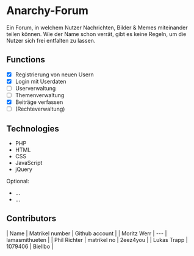 # Anarchy-Forum
Ein Forum, in welchem Nutzer Nachrichten, Bilder & Memes miteinander teilen können. Wie der Name schon verrät, gibt es keine Regeln, um die Nutzer sich frei entfalten zu lassen.

## Functions
- [x] Registrierung von neuen Usern
- [x] Login mit Userdaten
- [ ] Userverwaltung
- [ ] Themenverwaltung
- [x] Beiträge verfassen
- [ ] (Rechteverwaltung)

## Technologies
- PHP
- HTML
- CSS
- JavaScript
- jQuery

Optional:
- ...
- ...

## Contributors
| Name | Matrikel number | Github account |
| Moritz Werr | --- | lamasmithueten |
| Phil Richter | matrikel no | 2eez4you |
| Lukas Trapp | 1079406 | Biellbo |
